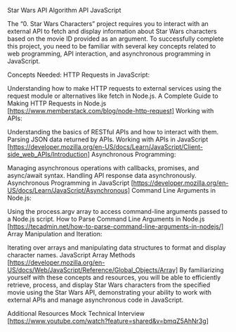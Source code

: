 Star Wars API
Algorithm
API
JavaScript

The “0. Star Wars Characters” project requires you to interact with an external API to fetch and display information about Star Wars characters based on the movie ID provided as an argument. To successfully complete this project, you need to be familiar with several key concepts related to web programming, API interaction, and asynchronous programming in JavaScript.


Concepts Needed:
HTTP Requests in JavaScript:

Understanding how to make HTTP requests to external services using the request module or alternatives like fetch in Node.js.
A Complete Guide to Making HTTP Requests in Node.js [https://www.memberstack.com/blog/node-http-request]
Working with APIs:

Understanding the basics of RESTful APIs and how to interact with them.
Parsing JSON data returned by APIs.
Working with APIs in JavaScript [https://developer.mozilla.org/en-US/docs/Learn/JavaScript/Client-side_web_APIs/Introduction]
Asynchronous Programming:

Managing asynchronous operations with callbacks, promises, and async/await syntax.
Handling API response data asynchronously.
Asynchronous Programming in JavaScript [https://developer.mozilla.org/en-US/docs/Learn/JavaScript/Asynchronous]
Command Line Arguments in Node.js:

Using the process.argv array to access command-line arguments passed to a Node.js script.
How to Parse Command Line Arguments in Node.js [https://tecadmin.net/how-to-parse-command-line-arguments-in-nodejs/]
Array Manipulation and Iteration:

Iterating over arrays and manipulating data structures to format and display character names.
JavaScript Array Methods [https://developer.mozilla.org/en-US/docs/Web/JavaScript/Reference/Global_Objects/Array]
By familiarizing yourself with these concepts and resources, you will be able to efficiently retrieve, process, and display Star Wars characters from the specified movie using the Star Wars API, demonstrating your ability to work with external APIs and manage asynchronous code in JavaScript.


Additional Resources
Mock Technical Interview [https://www.youtube.com/watch?feature=shared&v=bmqZ5AhNr3g]
